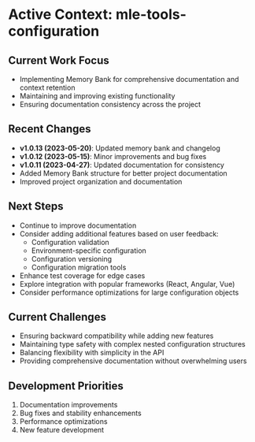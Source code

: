 # Active Context: mle-tools-configuration

## Current Work Focus
- Implementing Memory Bank for comprehensive documentation and context retention
- Maintaining and improving existing functionality
- Ensuring documentation consistency across the project

## Recent Changes
- **v1.0.13 (2023-05-20)**: Updated memory bank and changelog
- **v1.0.12 (2023-05-15)**: Minor improvements and bug fixes
- **v1.0.11 (2023-04-27)**: Updated documentation for consistency
- Added Memory Bank structure for better project documentation
- Improved project organization and documentation

## Next Steps
- Continue to improve documentation
- Consider adding additional features based on user feedback:
  - Configuration validation
  - Environment-specific configuration
  - Configuration versioning
  - Configuration migration tools
- Enhance test coverage for edge cases
- Explore integration with popular frameworks (React, Angular, Vue)
- Consider performance optimizations for large configuration objects

## Current Challenges
- Ensuring backward compatibility while adding new features
- Maintaining type safety with complex nested configuration structures
- Balancing flexibility with simplicity in the API
- Providing comprehensive documentation without overwhelming users

## Development Priorities
1. Documentation improvements
2. Bug fixes and stability enhancements
3. Performance optimizations
4. New feature development
